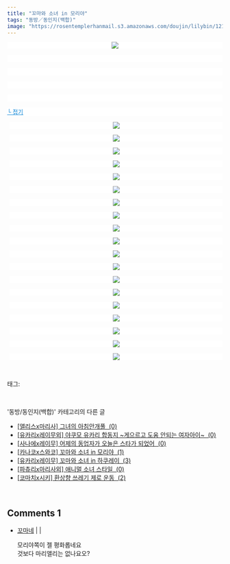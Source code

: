 ```yaml
---
title: "꼬마와 소녀 in 모리야"
tags: "동방／동인지(백합)"
image: "https://rosentemplerhanmail.s3.amazonaws.com/doujin/lilybin/1215/001.jpg"
---
```

<div class="article">
<div class="area_view">
<p style="text-align: center; background: white"><img src="{{ site.imgserver11 }}/lilybin/1215/001.jpg"/><span style="color:#557a74; font-family:돋움; font-size:10pt">
</span></p><p style="text-align: justify; background: white">
 </p><p style="text-align: justify; background: white">
 </p><p style="text-align: justify; background: white">
 </p><p style="text-align: justify; background: white">
 </p><p style="text-align: justify; background: white"><a href="http://blog.naver.com/PostView.nhn?blogId=cjb0236&amp;logNo=150145042397&amp;parentCategoryNo=&amp;categoryNo=41&amp;viewDate=&amp;isShowPopularPosts=false&amp;from=postView"><span style="color:#0482d6; font-family:돋움; font-size:10pt; text-decoration:underline">└ 접기</span></a><span style="color:#557a74; font-family:돋움; font-size:10pt">
</span></p><p style="text-align: center; background: white; margin-left: 4pt"><a href="http://img2.ruliweb.daum.net/mypi/gup/75/2677_2.jpg"><img src="{{ site.imgserver11 }}/lilybin/1215/002.jpg"/></a><span style="color:#333333; font-family:굴림; font-size:10pt">
</span></p><p style="text-align: center; background: white; margin-left: 4pt"><a href="http://img2.ruliweb.daum.net/mypi/gup/75/2677_3.jpg"><img src="{{ site.imgserver11 }}/lilybin/1215/003.jpg"/></a><span style="color:#333333; font-family:굴림; font-size:10pt">
</span></p><p style="text-align: center; background: white; margin-left: 4pt"><a href="http://img2.ruliweb.daum.net/mypi/gup/75/2677_4.jpg"><img src="{{ site.imgserver11 }}/lilybin/1215/004.jpg"/></a><span style="color:#333333; font-family:굴림; font-size:10pt">
</span></p><p style="text-align: center; background: white; margin-left: 4pt"><a href="http://img2.ruliweb.daum.net/mypi/gup/75/2677_5.jpg"><img src="{{ site.imgserver11 }}/lilybin/1215/005.jpg"/></a><span style="color:#333333; font-family:굴림; font-size:10pt">
</span></p><p style="text-align: center; background: white; margin-left: 4pt"><a href="http://img2.ruliweb.daum.net/mypi/gup/75/2677_6.jpg"><img src="{{ site.imgserver11 }}/lilybin/1215/006.jpg"/></a><span style="color:#333333; font-family:굴림; font-size:10pt">
</span></p><p style="text-align: center; background: white; margin-left: 4pt"><a href="http://img2.ruliweb.daum.net/mypi/gup/75/2677_7.jpg"><img src="{{ site.imgserver11 }}/lilybin/1215/007.jpg"/></a><span style="color:#333333; font-family:굴림; font-size:10pt">
</span></p><p style="text-align: center; background: white; margin-left: 4pt"><a href="http://img2.ruliweb.daum.net/mypi/gup/75/2677_8.jpg"><img src="{{ site.imgserver11 }}/lilybin/1215/008.jpg"/></a><span style="color:#333333; font-family:굴림; font-size:10pt">
</span></p><p style="text-align: center; background: white; margin-left: 4pt"><a href="http://img2.ruliweb.daum.net/mypi/gup/75/2677_9.jpg"><img src="{{ site.imgserver11 }}/lilybin/1215/009.jpg"/></a><span style="color:#333333; font-family:굴림; font-size:10pt">
</span></p><p style="text-align: center; background: white; margin-left: 4pt"><a href="http://img2.ruliweb.daum.net/mypi/gup/75/2677_10.jpg"><img src="{{ site.imgserver11 }}/lilybin/1215/010.jpg"/></a><span style="color:#333333; font-family:굴림; font-size:10pt">
</span></p><p style="text-align: center; background: white; margin-left: 4pt"><a href="http://img2.ruliweb.daum.net/mypi/gup/75/2677_11.jpg"><img src="{{ site.imgserver11 }}/lilybin/1215/011.jpg"/></a><span style="color:#333333; font-family:굴림; font-size:10pt">
</span></p><p style="text-align: center; background: white; margin-left: 4pt"><a href="http://img2.ruliweb.daum.net/mypi/gup/75/2677_43850.jpg"><img src="{{ site.imgserver11 }}/lilybin/1215/012.jpg"/></a><span style="color:#333333; font-family:굴림; font-size:10pt">
</span></p><p style="text-align: center; background: white; margin-left: 4pt"><a href="http://img2.ruliweb.daum.net/mypi/gup/75/2677_43851.jpg"><img src="{{ site.imgserver11 }}/lilybin/1215/013.jpg"/></a><span style="color:#333333; font-family:굴림; font-size:10pt">
</span></p><p style="text-align: center; background: white; margin-left: 4pt"><a href="http://img2.ruliweb.daum.net/mypi/gup/75/2677_43852.jpg"><img src="{{ site.imgserver11 }}/lilybin/1215/014.jpg"/></a><span style="color:#333333; font-family:굴림; font-size:10pt">
</span></p><p style="text-align: center; background: white; margin-left: 4pt"><a href="http://img2.ruliweb.daum.net/mypi/gup/75/2677_43863.jpg"><img src="{{ site.imgserver11 }}/lilybin/1215/015.jpg"/></a><span style="color:#333333; font-family:굴림; font-size:10pt">
</span></p><p style="text-align: center; background: white; margin-left: 4pt"><a href="http://img2.ruliweb.daum.net/mypi/gup/75/2677_43864.jpg"><img src="{{ site.imgserver11 }}/lilybin/1215/016.jpg"/></a><span style="color:#333333; font-family:굴림; font-size:10pt">
</span></p><p style="text-align: center; background: white; margin-left: 4pt"><a href="http://img2.ruliweb.daum.net/mypi/gup/75/2677_43865.jpg"><img src="{{ site.imgserver11 }}/lilybin/1215/017.jpg"/></a><span style="color:#333333; font-family:굴림; font-size:10pt">
</span></p><p style="text-align: center; background: white; margin-left: 4pt"><a href="http://img2.ruliweb.daum.net/mypi/gup/75/2677_43866.jpg"><img src="{{ site.imgserver11 }}/lilybin/1215/018.jpg"/></a><span style="color:#333333; font-family:굴림; font-size:10pt">
</span></p><p style="text-align: center; background: white; margin-left: 4pt"><a href="http://img2.ruliweb.daum.net/mypi/gup/75/2677_43867.jpg"><img src="{{ site.imgserver11 }}/lilybin/1215/019.jpg"/></a><span style="color:#333333; font-family:굴림; font-size:10pt">
</span></p><p style="text-align: center; background: white; margin-left: 4pt"><a href="http://img2.ruliweb.daum.net/mypi/gup/75/2677_43868.jpg" target="_blank"></a><a href="http://img2.ruliweb.daum.net/mypi/gup/75/2677_43868.jpg"><img src="{{ site.imgserver11 }}/lilybin/1215/020.jpg"/></a></p>
</div></div><br/>
<div class="tagTrail">
<p>태그: </p>
<ul>
</ul>
</div><br/>
<div class="another">
<p>'동방/동인지(백합)' 카테고리의 다른 글</p>
<ul>
<li><a href="/lilybin_1218">
[앨리스x마리사] 그녀의 아침안개풀  (0)
</a></li>
<li><a href="/lilybin_1217">
[유카리x레이무외] 야쿠모 유카리 합동지 ~게으르고 도움 안되는 여자아이~  (0)
</a></li>
<li><a href="/lilybin_1216">
[사나에x레이무] 어제의 동업자가 오늘은 스타가 되었어  (0)
</a></li>
<li><a href="/lilybin_1215">
[카나코x스와코] 꼬마와 소녀 in 모리야  (1)
</a></li>
<li><a href="/lilybin_1214">
[유카리x레이무] 꼬마와 소녀 in 하쿠레이  (3)
</a></li>
<li><a href="/lilybin_1213">
[파츄리x마리사외] 애니멀 소녀 스타일  (0)
</a></li>
<li><a href="/lilybin_1212">
[코마치x시키] 환상향 쓰레기 제로 운동  (2)
</a></li>
</ul>
</div><br/>
<div class="comment">
<h2 class="bold">Comments <span id="commentCount1215">1</span></h2>
<div style="clear:both;">
<div id="entry1215Comment" style="display:block">
<ul class="list_reply">
<li class="rp_general" id="comment12626277">
<div class="post-comment">
<div>
<span>
<i class="fa fa-user"></i> <a href="http://" onclick="return openLinkInNewWindow(this)">꼬마네</a> |
                                |
                               
</span>
<p>모리야쪽이 젤 평화롭네요<br/>
것보다 마리앨리는 없나요오?</p>

</div>
</div>
</li>
</ul>
</div>
</div>
</div><br/>
<br/>
<p id="refer"></p>
<br/>

